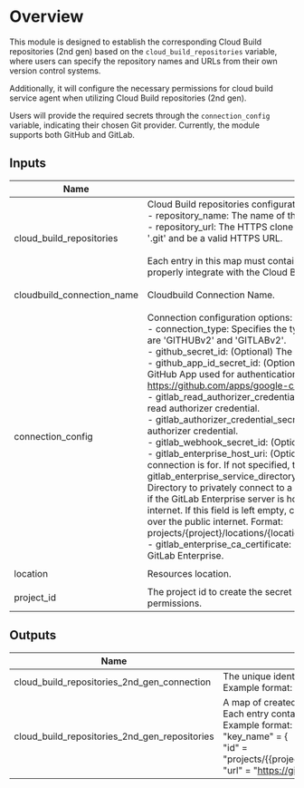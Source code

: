 # Overview

This module is designed to establish the corresponding Cloud Build repositories (2nd gen) based on the `cloud_build_repositories` variable, where users can specify the repository names and URLs from their own version control systems.

Additionally, it will configure the necessary permissions for cloud build service agent when utilizing Cloud Build repositories (2nd gen).

Users will provide the required secrets through the `connection_config` variable, indicating their chosen Git provider. Currently, the module supports both GitHub and GitLab.

<!-- BEGINNING OF PRE-COMMIT-TERRAFORM DOCS HOOK -->
## Inputs

| Name | Description | Type | Default | Required |
|------|-------------|------|---------|:--------:|
| cloud\_build\_repositories | Cloud Build repositories configuration:<br>  - repository\_name: The name of the repository to be used in Cloud Build.<br>  - repository\_url: The HTTPS clone URL for the repository. This URL must end with '.git' and be a valid HTTPS URL.<br><br>Each entry in this map must contain both `repository_name` and `repository_url` to properly integrate with the Cloud Build service. | <pre>map(object({<br>    repository_name = string,<br>    repository_url  = string,<br>  }))</pre> | n/a | yes |
| cloudbuild\_connection\_name | Cloudbuild Connection Name. | `string` | `"generic-cloudbuild-connection"` | no |
| connection\_config | Connection configuration options:<br>  - connection\_type: Specifies the type of connection being used. Supported types are 'GITHUBv2' and 'GITLABv2'.<br>  - github\_secret\_id: (Optional) The secret ID for GitHub credentials.<br>  - github\_app\_id\_secret\_id: (Optional) The secret ID for the application ID for a GitHub App used for authentication. For app installation, follow this link: https://github.com/apps/google-cloud-build<br>  - gitlab\_read\_authorizer\_credential\_secret\_id: (Optional) The secret ID for the GitLab read authorizer credential.<br>  - gitlab\_authorizer\_credential\_secret\_id: (Optional) The secret ID for the GitLab authorizer credential.<br>  - gitlab\_webhook\_secret\_id: (Optional) The secret ID for the GitLab WebHook.<br>  - gitlab\_enterprise\_host\_uri: (Optional) The URI of the GitLab Enterprise host this connection is for. If not specified, the default value is https://gitlab.com.<br>  - gitlab\_enterprise\_service\_directory: (Optional) Configuration for using Service Directory to privately connect to a GitLab Enterprise server. This should only be set if the GitLab Enterprise server is hosted on-premises and not reachable by public internet. If this field is left empty, calls to the GitLab Enterprise server will be made over the public internet. Format: projects/{project}/locations/{location}/namespaces/{namespace}/services/{service}.<br>  - gitlab\_enterprise\_ca\_certificate: (Optional) SSL certificate to use for requests to GitLab Enterprise. | <pre>object({<br>    connection_type                             = string<br>    github_secret_id                            = optional(string)<br>    github_app_id_secret_id                     = optional(string)<br>    gitlab_read_authorizer_credential_secret_id = optional(string)<br>    gitlab_authorizer_credential_secret_id      = optional(string)<br>    gitlab_webhook_secret_id                    = optional(string)<br>    gitlab_enterprise_host_uri                  = optional(string)<br>    gitlab_enterprise_service_directory         = optional(string)<br>    gitlab_enterprise_ca_certificate            = optional(string)<br>  })</pre> | n/a | yes |
| location | Resources location. | `string` | `"us-central1"` | no |
| project\_id | The project id to create the secret and assign cloudbuild service account permissions. | `string` | n/a | yes |

## Outputs

| Name | Description |
|------|-------------|
| cloud\_build\_repositories\_2nd\_gen\_connection | The unique identifier of the Cloud Build connection created within the specified Google Cloud project.<br>  Example format: projects/{{project}}/locations/{{location}}/connections/{{name}} |
| cloud\_build\_repositories\_2nd\_gen\_repositories | A map of created repositories associated with the Cloud Build connection.<br>Each entry contains the repository's unique identifier and its remote URL.<br>Example format:<br>"key\_name" = {<br>  "id" =  "projects/{{project}}/locations/{{location}}/connections/{{parent\_connection}}/repositories/{{name}}",<br>  "url" = "https://github.com/{{account/org}}/{{repository_name}}.git"<br>} |

<!-- END OF PRE-COMMIT-TERRAFORM DOCS HOOK -->
